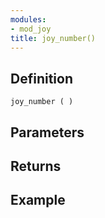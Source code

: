 ```yaml
---
modules:
- mod_joy
title: joy_number()
---
```


## Definition

    joy_number ( )

## Parameters

## Returns

## Example

```
```

